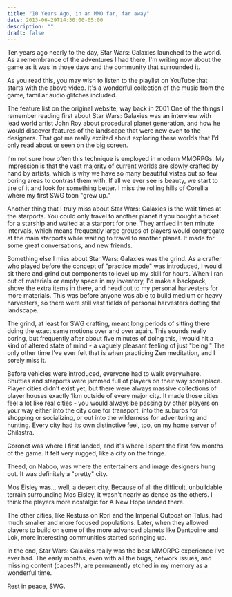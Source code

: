 ```yaml
---
title: "10 Years Ago, in an MMO far, far away"
date: 2013-06-29T14:30:00-05:00
description: ""
draft: false
---
```

Ten years ago nearly to the day, Star Wars: Galaxies launched to the
world. As a remembrance of the adventures I had there, I'm writing now
about the game as it was in those days and the community that surrounded
it.

As you read this, you may wish to listen to the playlist on YouTube that
starts with the above video. It's a wonderful collection of the music
from the game, familiar audio glitches included.

The feature list on the original website, way back in 2001
One of the things I remember reading first about Star Wars: Galaxies was
an interview with lead world artist John Roy about procedural planet
generation, and how he would discover features of the landscape that
were new even to the designers. That got me really excited about
exploring these worlds that I'd only read about or seen on the big
screen.

I'm not sure how often this technique is employed in modern MMORPGs. My
impression is that the vast majority of current worlds are slowly
crafted by hand by artists, which is why we have so many beautiful
vistas but so few boring areas to contrast them with. If all we ever see
is beauty, we start to tire of it and look for something better. I miss
the rolling hills of Corellia where my first SWG toon "grew up."

Another thing that I truly miss about Star Wars: Galaxies is the wait
times at the starports. You could only travel to another planet if you
bought a ticket for a starship and waited at a starport for one. They
arrived in ten minute intervals, which means frequently large groups of
players would congregate at the main starports while waiting to travel
to another planet. It made for some great conversations, and new
friends.

Something else I miss about Star Wars: Galaxies was the grind. As a
crafter who played before the concept of "practice mode" was
introduced, I would sit there and grind out components to level up my
skill for hours. When I ran out of materials or empty space in my
inventory, I'd make a backpack, shove the extra items in there, and
head out to my personal harvesters for more materials. This was before
anyone was able to build medium or heavy harvesters, so there were still
vast fields of personal harvesters dotting the landscape.

The grind, at least for SWG crafting, meant long periods of sitting
there doing the exact same motions over and over again. This sounds
really boring, but frequently after about five minutes of doing this, I
would hit a kind of altered state of mind - a vaguely pleasant feeling
of just "being." The only other time I've ever felt that is when
practicing Zen meditation, and I sorely miss it.

Before vehicles were introduced, everyone had to walk everywhere.
Shuttles and starports were jammed full of players on their way
someplace. Player cities didn't exist yet, but there were always
massive collections of player houses exactly 1km outside of every major
city. It made those cities feel a lot like real cities - you would
always be passing by other players on your way either into the city core
for transport, into the suburbs for shopping or socializing, or out into
the wilderness for adventuring and hunting. Every city had its own
distinctive feel, too, on my home server of Chilastra.

Coronet was where I first landed, and it's where I spent the first few
months of the game. It felt very rugged, like a city on the fringe.

Theed, on Naboo, was where the entertainers and image designers hung
out. It was definitely a "pretty" city.

Mos Eisley was... well, a desert city. Because of all the difficult,
unbuildable terrain surrounding Mos Eisley, it wasn't nearly as dense
as the others. I think the players more nostalgic for A New Hope landed
there.

The other cities, like Restuss on Rori and the Imperial Outpost on
Talus, had much smaller and more focused populations. Later, when they
allowed players to build on some of the more advanced planets like
Dantooine and Lok, more interesting communities started springing up.

In the end, Star Wars: Galaxies really was the best MMORPG experience
I've ever had. The early months, even with all the bugs, network
issues, and missing content (capes!?), are permanently etched in my
memory as a wonderful time.

Rest in peace, SWG.